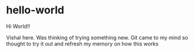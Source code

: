 # hello-world
Hi World!!

Vishal here. Was thinking of trying something new.
Git came to my mind so thought to try it out and refresh my memory
on how this works
